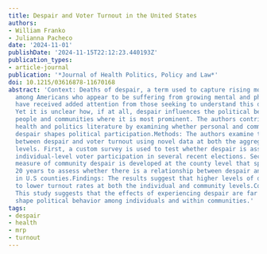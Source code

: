 ```yaml
---
title: Despair and Voter Turnout in the United States
authors:
- William Franko
- Julianna Pacheco
date: '2024-11-01'
publishDate: '2024-11-15T22:12:23.440193Z'
publication_types:
- article-journal
publication: '*Journal of Health Politics, Policy and Law*'
doi: 10.1215/03616878-11670168
abstract: 'Context: Deaths of despair, a term used to capture rising mortality rates
  among Americans who appear to be suffering from growing mental and physical distress,
  have received added attention from those seeking to understand this disturbing trend.
  Yet it is unclear how, if at all, despair influences the political behavior of the
  people and communities where it is most prominent. The authors contribute to the
  health and politics literature by examining whether personal and community-level
  despair shapes political participation.Methods: The authors examine the relationship
  between despair and voter turnout using novel data at both the aggregate and individual
  levels. First, a custom survey is used to test whether despair is associated with
  individual-level voter participation in several recent elections. Second, a new
  measure of community despair is developed at the county level that spans nearly
  20 years to assess whether there is a relationship between despair and voter turnout
  in U.S counties.Findings: The results suggest that higher levels of despair lead
  to lower turnout rates at both the individual and community levels.Conclusions:
  This study suggests that the effects of experiencing despair are far reaching and
  shape political behavior among individuals and within communities.'
tags:
- despair
- health
- mrp
- turnout
---
```


